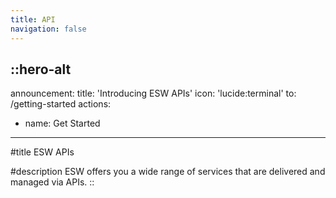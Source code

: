 ```yaml
---
title: API
navigation: false
---
```

::hero-alt
---
announcement:
  title: 'Introducing ESW APIs'
  icon: 'lucide:terminal'
  to: /getting-started
actions:
  - name: Get Started
    
---

#title
ESW APIs

#description
ESW offers you a wide range of services that are delivered and managed via APIs.
::

